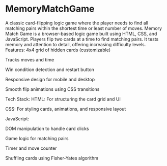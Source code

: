 # MemoryMatchGame
A classic card-flipping logic game where the player needs to find all matching pairs within the shortest time or least number of moves.
Memory Match Game is a browser-based logic game built using HTML, CSS, and JavaScript. Players flip two cards at a time to find matching pairs. It tests memory and attention to detail, offering increasing difficulty levels.
Features:
4x4 grid of hidden cards (customizable)

Tracks moves and time

Win condition detection and restart button

Responsive design for mobile and desktop

Smooth flip animations using CSS transitions

Tech Stack:
HTML: For structuring the card grid and UI

CSS: For styling cards, animations, and responsive layout

JavaScript:

DOM manipulation to handle card clicks

Game logic for matching pairs

Timer and move counter

Shuffling cards using Fisher-Yates algorithm


